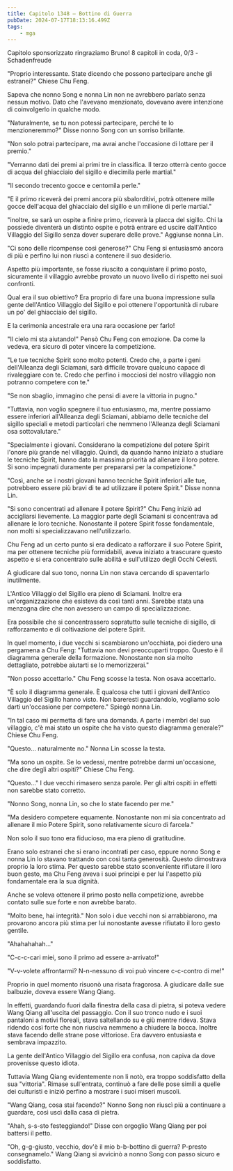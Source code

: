 ```yaml
---
title: Capitolo 1348 – Bottino di Guerra
pubDate: 2024-07-17T18:13:16.499Z
tags:
    - mga
---
```



Capitolo sponsorizzato ringraziamo Bruno!
8 capitoli in coda, 0/3
-Schadenfreude


"Proprio interessante. State dicendo che possono partecipare anche gli estranei?" Chiese Chu Feng.


Sapeva che nonno Song e nonna Lin non ne avrebbero parlato senza nessun motivo. Dato che l'avevano menzionato, dovevano avere intenzione di coinvolgerlo in qualche modo.


"Naturalmente, se tu non potessi partecipare, perché te lo menzioneremmo?" Disse nonno Song con un sorriso brillante.


"Non solo potrai partecipare, ma avrai anche l'occasione di lottare per il premio."


"Verranno dati dei premi ai primi tre in classifica. Il terzo otterrà cento gocce di acqua del ghiacciaio del sigillo e diecimila perle martial."


"Il secondo trecento gocce e centomila perle."


"E il primo riceverà dei premi ancora più sbalorditivi, potrà ottenere mille gocce dell'acqua del ghiacciaio del sigillo e un milione di perle martial."


"inoltre, se sarà un ospite a finire primo, riceverà la placca del sigillo. Chi la possiede diventerà un distinto ospite e potrà entrare ed uscire dall'Antico Villaggio del Sigillo senza dover superare delle prove." Aggiunse nonna Lin.


"Ci sono delle ricompense così generose?" Chu Feng si entusiasmò ancora di più e perfino lui non riuscì a contenere il suo desiderio.


Aspetto più importante, se fosse riuscito a conquistare il primo posto, sicuramente il villaggio avrebbe provato un nuovo livello di rispetto nei suoi confronti.


Qual era il suo obiettivo? Era proprio di fare una buona impressione sulla gente dell'Antico Villaggio del Sigillo e poi ottenere l'opportunità di rubare un po' del ghiacciaio del sigillo.


E la cerimonia ancestrale era una rara occasione per farlo!


"Il cielo mi sta aiutando!" Pensò Chu Feng con emozione. Da come la vedeva, era sicuro di poter vincere la competizione.


"Le tue tecniche Spirit sono molto potenti. Credo che, a parte i geni dell'Alleanza degli Sciamani, sarà difficile trovare qualcuno capace di rivaleggiare con te. Credo che perfino i mocciosi del nostro villaggio non potranno competere con te."


"Se non sbaglio, immagino che pensi di avere la vittoria in pugno."


"Tuttavia, non voglio spegnere il tuo entusiasmo, ma, mentre possiamo essere inferiori all'Alleanza degli Sciamani, abbiamo delle tecniche del sigillo speciali e metodi particolari che nemmeno l'Alleanza degli Sciamani osa sottovalutare."


"Specialmente i giovani. Considerano la competizione del potere Spirit l'onore più grande nel villaggio. Quindi, da quando hanno iniziato a studiare le tecniche Spirit, hanno dato la massima priorità ad allenare il loro potere. Si sono impegnati duramente per prepararsi per la competizione."


"Così, anche se i nostri giovani hanno tecniche Spirit inferiori alle tue, potrebbero essere più bravi di te ad utilizzare il potere Spirit." Disse nonna Lin.


"Si sono concentrati ad allenare il potere Spirit?" Chu Feng iniziò ad accigliarsi lievemente. La maggior parte degli Sciamani si concentrava ad allenare le loro tecniche. Nonostante il potere Spirit fosse fondamentale, non molti si specializzavano nell'utilizzarlo.


Chu Feng ad un certo punto si era dedicato a rafforzare il suo Potere Spirit, ma per ottenere tecniche più formidabili, aveva iniziato a trascurare questo aspetto e si era concentrato sulle abilità e sull'utilizzo degli Occhi Celesti.


A giudicare dal suo tono, nonna Lin non stava cercando di spaventarlo inutilmente.


L'Antico Villaggio del Sigillo era pieno di Sciamani. Inoltre era un'organizzazione che esisteva da così tanti anni. Sarebbe stata una menzogna dire che non avessero un campo di specializzazione.


Era possibile che si concentrassero sopratutto sulle tecniche di sigillo, di rafforzamento e di coltivazione del potere Spirit.


In quel momento, i due vecchi si scambiarono un'occhiata, poi diedero una pergamena a Chu Feng: "Tuttavia non devi preoccuparti troppo. Questo è il diagramma generale della formazione. Nonostante non sia molto dettagliato, potrebbe aiutarti se lo memorizzerai."


"Non posso accettarlo." Chu Feng scosse la testa. Non osava accettarlo.


"È solo il diagramma generale. È qualcosa che tutti i giovani dell'Antico Villaggio del Sigillo hanno visto. Non bareresti guardandolo, vogliamo solo darti un'occasione per competere." Spiegò nonna Lin.


"In tal caso mi permetta di fare una domanda. A parte i membri del suo villaggio, c'è mai stato un ospite che ha visto questo diagramma generale?" Chiese Chu Feng.


"Questo... naturalmente no." Nonna Lin scosse la testa.


"Ma sono un ospite. Se lo vedessi, mentre potrebbe darmi un'occasione, che dire degli altri ospiti?" Chiese Chu Feng.


"Questo..." I due vecchi rimasero senza parole. Per gli altri ospiti in effetti non sarebbe stato corretto.


"Nonno Song, nonna Lin, so che lo state facendo per me."


"Ma desidero competere equamente. Nonostante non mi sia concentrato ad allenare il mio Potere Spirit, sono relativamente sicuro di farcela."


Non solo il suo tono era fiducioso, ma era pieno di gratitudine.


Erano solo estranei che si erano incontrati per caso, eppure nonno Song e nonna Lin lo stavano trattando con così tanta generosità. Questo dimostrava proprio la loro stima. Per questo sarebbe stato sconveniente rifiutare il loro buon gesto, ma Chu Feng aveva i suoi princìpi e per lui l'aspetto più fondamentale era la sua dignità.


Anche se voleva ottenere il primo posto nella competizione, avrebbe contato sulle sue forte e non avrebbe barato.


"Molto bene, hai integrità." Non solo i due vecchi non si arrabbiarono, ma provarono ancora più stima per lui nonostante avesse rifiutato il loro gesto gentile.


"Ahahahahah..."


"C-c-c-cari miei, sono il primo ad essere a-arrivato!"


"V-v-volete affrontarmi? N-n-nessuno di voi può vincere c-c-contro di me!"


Proprio in quel momento risuonò una risata fragorosa. A giudicare dalle sue balbuzie, doveva essere Wang Qiang.


In effetti, guardando fuori dalla finestra della casa di pietra, si poteva vedere Wang Qiang all'uscita del passaggio. Con il suo tronco nudo e i suoi pantaloni a motivi floreali, stava saltellando su e giù mentre rideva. Stava ridendo così forte che non riusciva nemmeno a chiudere la bocca. Inoltre stava facendo delle strane pose vittoriose. Era davvero entusiasta e sembrava impazzito.


La gente dell'Antico Villaggio del Sigillo era confusa, non capiva da dove provenisse questo idiota.


Tuttavia Wang Qiang evidentemente non li notò, era troppo soddisfatto della sua "vittoria". Rimase sull'entrata, continuò a fare delle pose simili a quelle dei culturisti e iniziò perfino a mostrare i suoi miseri muscoli.


"Wang Qiang, cosa stai facendo?" Nonno Song non riuscì più a continuare a guardare, così uscì dalla casa di pietra.


"Ahah, s-s-sto festeggiando!" Disse con orgoglio Wang Qiang per poi battersi il petto.


"Oh, g-g-giusto, vecchio, dov'è il mio b-b-bottino di guerra? P-presto consegnamelo." Wang Qiang si avvicinò a nonno Song con passo sicuro e soddisfatto.
                                


                                



